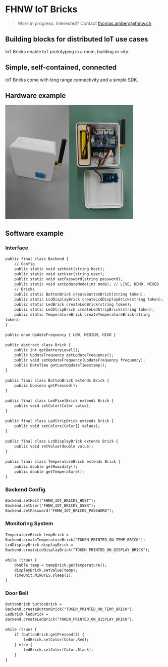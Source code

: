 # FHNW IoT Bricks
> Work in progress. Interested? Contact thomas.amberg@fhnw.ch
## Building blocks for distributed IoT use cases
IoT Bricks enable IoT prototyping in a room, building or city.
## Simple, self-contained, connected
IoT Bricks come with long range connectivity and a simple SDK.
## Hardware example
<img src="IoTBrickTemperature.jpg"/>

## Software example
### Interface
```
public final class Backend {
    // Config
    public static void setHost(string host);
    public static void setUser(string user);
    public static void setPassword(string password);
    public static void setUpdateMode(int mode); // LIVE, DEMO, MIXED
    // Bricks
    public static ButtonBrick createButtonBrick(string token);
    public static LcdDisplayBrick createLcdDisplayBrick(string token);
    public static LedBrick createLedBrick(string token);
    public static LedStripBrick createLedStripBrick(string token);
    public static TemperatureBrick createTemperatureBrick(string token);
}

public enum UpdateFrequency { LOW, MEDIUM, HIGH }

public abstract class Brick {
    public int getBatteryLevel();
    public UpdateFrequency getUpdateFrequency();
    public void setUpdateFrequency(UpdateFrequency frequency);
    public DateTime getLastUpdateTimestamp();
}

public final class ButtonBrick extends Brick {
    public boolean getPressed();
}

public final class LedPixelBrick extends Brick {
    public void setColor(Color value);
}

public final class LedStripBrick extends Brick {
    public void setColors(Color[] values);
}

public final class LcdDisplayBrick extends Brick {
    public void setValue(double value);
}

public final class TemperatureBrick extends Brick {
    public double getHumidity();
    public double getTemperature();
}
```
### Backend Config
```
Backend.setHost("FHNW_IOT_BRICKS_HOST");
Backend.setUser("FHNW_IOT_BRICKS_USER");
Backend.setPassword("FHNW_IOT_BRICKS_PASSWORD");
```
### Monitoring System
```
TemperatureBrick tempBrick = Backend.createTemperatureBrick("TOKEN_PRINTED_ON_TEMP_BRICK");
LcdDisplayBrick displayBrick = Backend.createLcdDisplayBrick("TOKEN_PRINTED_ON_DISPLAY_BRICK");

while (true) {
    double temp = tempBrick.getTemperature();
    displayBrick.setValue(temp);
    TimeUnit.MINUTES.sleep(1);
}
```

### Door Bell
```
ButtonBrick buttonBrick = Backend.createButtonBrick("TOKEN_PRINTED_ON_TEMP_BRICK");
LedBrick ledBrick = Backend.createLedBrick("TOKEN_PRINTED_ON_DISPLAY_BRICK");

while (true) {
    if (buttonBrick.getPressed()) {
        ledBrick.setColor(Color.Red);
    } else {
        ledBrick.setColor(Color.Black);
    }
}
```
